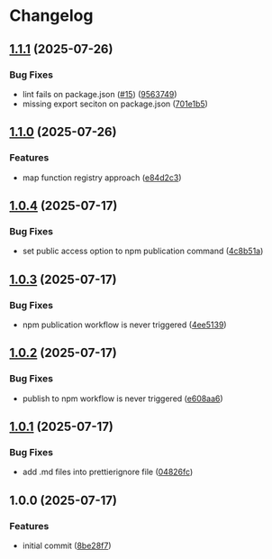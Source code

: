 # Changelog

## [1.1.1](https://github.com/couckedev/mapper-registry-node/compare/v1.1.0...v1.1.1) (2025-07-26)


### Bug Fixes

* lint fails on package.json ([#15](https://github.com/couckedev/mapper-registry-node/issues/15)) ([9563749](https://github.com/couckedev/mapper-registry-node/commit/9563749367946fc0be486d2825a3257026de53cf))
* missing export seciton on package.json ([701e1b5](https://github.com/couckedev/mapper-registry-node/commit/701e1b51efbf2d2aed602f028bf04d96b64da1c7))

## [1.1.0](https://github.com/couckedev/mapper-registry-node/compare/v1.0.4...v1.1.0) (2025-07-26)


### Features

* map function registry approach ([e84d2c3](https://github.com/couckedev/mapper-registry-node/commit/e84d2c3c4d350ea6be231c05c4129030c43e8ee9))

## [1.0.4](https://github.com/couckedev/mapper-registry-node/compare/v1.0.3...v1.0.4) (2025-07-17)


### Bug Fixes

* set public access option to npm publication command ([4c8b51a](https://github.com/couckedev/mapper-registry-node/commit/4c8b51a82c20338d881c7897a49736b1aeda6e45))

## [1.0.3](https://github.com/couckedev/mapper-registry-node/compare/v1.0.2...v1.0.3) (2025-07-17)


### Bug Fixes

* npm publication workflow is never triggered ([4ee5139](https://github.com/couckedev/mapper-registry-node/commit/4ee5139bbbbe45ca86949cbaa687cef3a04c9e2b))

## [1.0.2](https://github.com/couckedev/mapper-registry-node/compare/v1.0.1...v1.0.2) (2025-07-17)


### Bug Fixes

* publish to npm workflow is never triggered ([e608aa6](https://github.com/couckedev/mapper-registry-node/commit/e608aa65d7827e4677225cc04614f15f1bf8ef92))

## [1.0.1](https://github.com/couckedev/mapper-registry-node/compare/v1.0.0...v1.0.1) (2025-07-17)


### Bug Fixes

* add .md files into prettierignore file ([04826fc](https://github.com/couckedev/mapper-registry-node/commit/04826fc9322414fbcc062adc37f1fe9254f214e1))

## 1.0.0 (2025-07-17)


### Features

* initial commit ([8be28f7](https://github.com/couckedev/mapper-registry-node/commit/8be28f70a28eac8bd87f79ede96840033b22f0b4))
